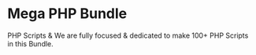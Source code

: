# Mega PHP Bundle
 PHP Scripts & We are fully focused & dedicated to make 100+ PHP Scripts in this Bundle.

